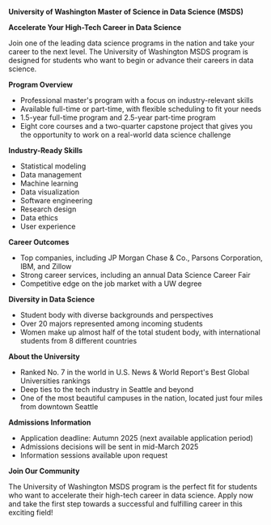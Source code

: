 **University of Washington Master of Science in Data Science (MSDS)**

**Accelerate Your High-Tech Career in Data Science**

Join one of the leading data science programs in the nation and take your career to the next level. The University of Washington MSDS program is designed for students who want to begin or advance their careers in data science.

**Program Overview**

* Professional master's program with a focus on industry-relevant skills
* Available full-time or part-time, with flexible scheduling to fit your needs
* 1.5-year full-time program and 2.5-year part-time program
* Eight core courses and a two-quarter capstone project that gives you the opportunity to work on a real-world data science challenge

**Industry-Ready Skills**

* Statistical modeling
* Data management
* Machine learning
* Data visualization
* Software engineering
* Research design
* Data ethics
* User experience

**Career Outcomes**

* Top companies, including JP Morgan Chase & Co., Parsons Corporation, IBM, and Zillow
* Strong career services, including an annual Data Science Career Fair
* Competitive edge on the job market with a UW degree

**Diversity in Data Science**

* Student body with diverse backgrounds and perspectives
* Over 20 majors represented among incoming students
* Women make up almost half of the total student body, with international students from 8 different countries

**About the University**

* Ranked No. 7 in the world in U.S. News & World Report's Best Global Universities rankings
* Deep ties to the tech industry in Seattle and beyond
* One of the most beautiful campuses in the nation, located just four miles from downtown Seattle

**Admissions Information**

* Application deadline: Autumn 2025 (next available application period)
* Admissions decisions will be sent in mid-March 2025
* Information sessions available upon request

**Join Our Community**

The University of Washington MSDS program is the perfect fit for students who want to accelerate their high-tech career in data science. Apply now and take the first step towards a successful and fulfilling career in this exciting field!